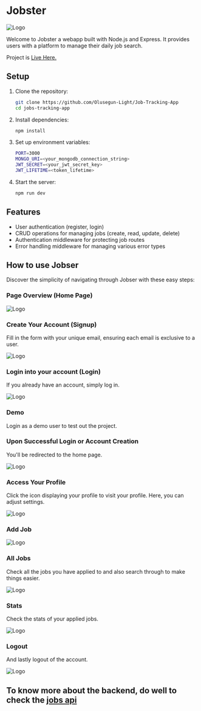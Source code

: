 # Jobster

![Logo](img/home.png)

Welcome to Jobster a webapp built  with Node.js and Express. It provides users with a platform to manage their daily job search. 

Project is [Live Here.](https://job-tracking-app-d1km.onrender.com/)

## Setup

1. Clone the repository:

    ```bash
    git clone https://github.com/Olusegun-Light/Job-Tracking-App
    cd jobs-tracking-app
    ```

2. Install dependencies:

    ```bash
    npm install
    ```

3. Set up environment variables:

    ```bash
    PORT=3000
    MONGO_URI=<your_mongodb_connection_string>
    JWT_SECRET=<your_jwt_secret_key>
    JWT_LIFETIME=<token_lifetime>
    ```

4. Start the server:

    ```bash 
    npm run dev 
    ```

## Features

- User authentication (register, login)
- CRUD operations for managing jobs (create, read, update, delete)
- Authentication middleware for protecting job routes
- Error handling middleware for managing various error types

## How to use Jobser

Discover the simplicity of navigating through Jobser with these easy steps:


### Page Overview (Home Page)

![Logo](img/home.png)


### Create Your Account (Signup)

Fill in the form with your unique email, ensuring each email is exclusive to a user.

![Logo](img/register.png)

### Login into your account (Login)

If you already have an account, simply log in.

![Logo](img/login.png)

### Demo

Login as a demo user to test out the project.

### Upon Successful Login or Account Creation

You'll be redirected to the home page.

![Logo](img/dashboard.png)

### Access Your Profile

Click the icon displaying your profile to visit your profile. Here, you can adjust settings.

![Logo](img/profile.png)

### Add Job

![Logo](img/add-job.png)

### All Jobs

Check all the jobs you have applied to and also search through to make things easier.

![Logo](img/all-job.png)


### Stats 

Check the stats of your applied jobs.

![Logo](img/stats.png)


### Logout
And lastly logout of the account.

![Logo](img/log-out.png)


## To know more about the backend, do well to check the [jobs api](https://github.com/Olusegun-Light/Jobs-API) 